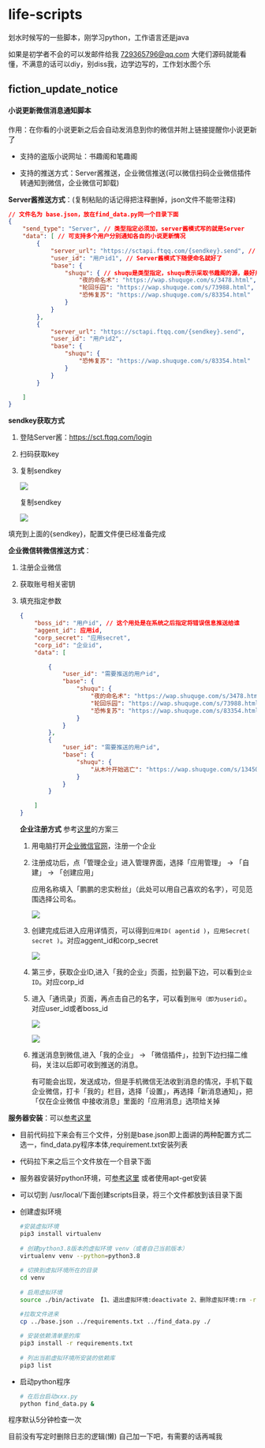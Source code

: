 # life-scripts
划水时候写的一些脚本，刚学习python，工作语言还是java

如果是初学者不会的可以发邮件给我 729365796@qq.com 大佬们源码就能看懂，不满意的话可以diy，别diss我，边学边写的，工作划水图个乐

## fiction_update_notice

#### 小说更新微信消息通知脚本

作用：在你看的小说更新之后会自动发消息到你的微信并附上链接提醒你小说更新了

+ 支持的盗版小说网址：书趣阁和笔趣阁

+ 支持的推送方式：Server酱推送，企业微信推送(可以微信扫码企业微信插件转通知到微信，企业微信可卸载)

**Server酱推送方式**：(复制粘贴的话记得把注释删掉，json文件不能带注释)

```json
// 文件名为 base.json，放在find_data.py同一个目录下面
{
    "send_type": "Server", // 类型指定必须加，server酱模式写的就是Server
    "data": [ // 可支持多个用户分别通知各自的小说更新情况
        {
            "server_url": "https://sctapi.ftqq.com/{sendkey}.send", // Server酱上获取的sendkey填充进去就行
            "user_id": "用户id1", // Server酱模式下随便命名就好了
            "base": {
                "shuqu": { // shuqu是类型指定，shuqu表示采取书趣阁的源，最好用这个，换源的话 需要自己修改
                    "夜的命名术": "https://wap.shuquge.com/s/3478.html", // 对应小说名字以及小说的首页url
                    "轮回乐园": "https://wap.shuquge.com/s/73988.html",
                    "恐怖复苏": "https://wap.shuquge.com/s/83354.html"
                }
            }
        },
        {
            "server_url": "https://sctapi.ftqq.com/{sendkey}.send",
            "user_id": "用户id2",
            "base": {
                "shuqu": {
                    "恐怖复苏": "https://wap.shuquge.com/s/83354.html"
                }
            }
        }

    ]
}
```

**sendkey获取方式**

1. 登陆Server酱：https://sct.ftqq.com/login

2. 扫码获取key

3. 复制sendkey

   ![](http://bubble.seahubn.cn/mk/server2.jpg)

   复制sendkey
   
   ![](http://bubble.seahubn.cn/mk/server1.jpg)
   
   

填充到上面的{sendkey}，配置文件便已经准备完成

**企业微信转微信推送方式**：

1. 注册企业微信

2. 获取账号相关密钥

3. 填充指定参数

   ```json
   {
       "boss_id": "用户id", // 这个用处是在系统之后指定将错误信息推送给谁
       "aggent_id": 应用id,
       "corp_secret": "应用secret",
       "corp_id": "企业id", 
       "data": [
   
           {
               "user_id": "需要推送的用户id",
               "base": {
                   "shuqu": {
                       "夜的命名术": "https://wap.shuquge.com/s/3478.html",
                       "轮回乐园": "https://wap.shuquge.com/s/73988.html",
                       "恐怖复苏": "https://wap.shuquge.com/s/83354.html"
                   }
               }
           },
           {
               "user_id": "需要推送的用户id",
               "base": {
                   "shuqu": {
                       "从木叶开始逃亡": "https://wap.shuquge.com/s/134509.html"
                   }
               }
           }
   
       ]
   }
   ```

   **企业注册方式**   参考[这里](https://blog.csdn.net/qq_29300341/article/details/115560813)的方案三

   1. 用电脑打开[企业微信官网](https://work.weixin.qq.com/)，注册一个企业

   2. 注册成功后，点「管理企业」进入管理界面，选择「应用管理」 → 「自建」 → 「创建应用」

      应用名称填入「鹏鹏的忠实粉丝」（此处可以用自己喜欢的名字），可见范围选择公司名。

      ![](http://bubble.seahubn.cn/mk/qywx1.png)
   
   3. 创建完成后进入应用详情页，可以得到`应用ID( agentid )`，`应用Secret( secret )`。对应aggent_id和corp_secret
   
      ![](http://bubble.seahubn.cn/mk/qywx2.png)
   
   4. 第三步，获取企业ID,进入「我的企业」页面，拉到最下边，可以看到`企业ID`。对应corp_id
   
   5. 进入「通讯录」页面，再点击自己的名字，可以看到`账号（即为userid）`。对应user_id或者boss_id
   
      ![](http://bubble.seahubn.cn/mk/qywx3.png)
   
      ![](http://bubble.seahubn.cn/mk/qywx4.png)
   
   6. 推送消息到微信,进入「我的企业」 → 「微信插件」，拉到下边扫描二维码，关注以后即可收到推送的消息。
   
        有可能会出现，发送成功，但是手机微信无法收到消息的情况，手机下载企业微信，打卡「我的」栏目，选择「设置」，再选择「新消息通知」，把「仅在企业微信    中接收消息」里面的「应用消息」选项给关掉

**服务器安装**：可以[参考这里](https://blog.csdn.net/qq_36441027/article/details/111182378)

+ 目前代码拉下来会有三个文件，分别是base.json即上面讲的两种配置方式二选一，find_data.py程序本体,requirement.txt安装列表

+ 代码拉下来之后三个文件放在一个目录下面

+ 服务器安装好python环境，可[参考这里](https://cloud.tencent.com/developer/article/1693084) 或者使用apt-get安装

+ 可以切到 /usr/local/下面创建scripts目录，将三个文件都放到该目录下面

+ 创建虚拟环境

  ```bash
  #安装虚拟环境
  pip3 install virtualenv
   
  # 创建python3.8版本的虚拟环境 venv（或者自己当前版本）
  virtualenv venv --python=python3.8
   
  # 切换到虚拟环境所在的目录
  cd venv
   
  # 启用虚拟环境
  source ./bin/activate 【1、退出虚拟环境:deactivate 2、删除虚拟环境:rm -r venv】
  
  #拉取文件进来
  cp ../base.json ../requirements.txt ../find_data.py ./
   
  # 安装依赖清单里的库
  pip3 install -r requirements.txt
   
  # 列出当前虚拟环境所安装的依赖库
  pip3 list
  ```

+ 启动python程序

  ```bash
  # 在后台启动xxx.py
  python find_data.py &
  ```

程序默认5分钟检查一次

目前没有写定时删除日志的逻辑(懒) 自己加一下吧，有需要的话再喊我

